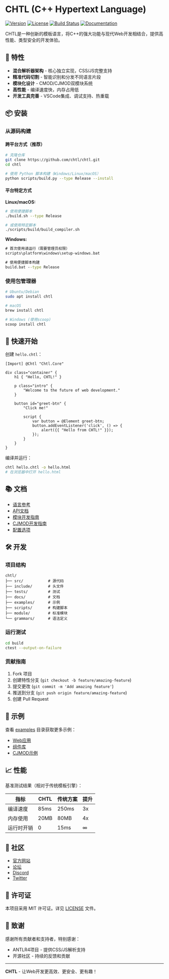 # CHTL (C++ Hypertext Language)

[![Version](https://img.shields.io/badge/version-1.0.0-blue.svg)](https://github.com/chtl/chtl/releases)
[![License](https://img.shields.io/badge/license-MIT-green.svg)](LICENSE)
[![Build Status](https://img.shields.io/badge/build-passing-brightgreen.svg)](https://github.com/chtl/chtl/actions)
[![Documentation](https://img.shields.io/badge/docs-ready-orange.svg)](https://chtl.dev)

CHTL是一种创新的模板语言，将C++的强大功能与现代Web开发相结合，提供高性能、类型安全的开发体验。

## 🚀 特性

- **混合解析器架构** - 核心独立实现，CSS/JS完整支持
- **精准代码切割** - 智能识别和分发不同语言片段
- **模块化设计** - CMOD/CJMOD双模块系统
- **高性能** - 编译速度快，内存占用低
- **开发工具完善** - VSCode集成、调试支持、热重载

## 📦 安装

### 从源码构建

#### 跨平台方式（推荐）

```bash
# 克隆仓库
git clone https://github.com/chtl/chtl.git
cd chtl

# 使用 Python 脚本构建（Windows/Linux/macOS）
python scripts/build.py --type Release --install
```

#### 平台特定方式

**Linux/macOS:**
```bash
# 使用便捷脚本
./build.sh --type Release

# 或使用特定脚本
./scripts/build/build_compiler.sh
```

**Windows:**
```cmd
# 首次使用请运行（需要管理员权限）
scripts\platform\windows\setup-windows.bat

# 使用便捷脚本构建
build.bat --type Release
```

### 使用包管理器

```bash
# Ubuntu/Debian
sudo apt install chtl

# macOS
brew install chtl

# Windows (使用scoop)
scoop install chtl
```

## 🎯 快速开始

创建 `hello.chtl`：

```chtl
[Import] @Chtl "Chtl.Core"

div class="container" {
    h1 { "Hello, CHTL!" }
    
    p class="intro" {
        "Welcome to the future of web development."
    }
    
    button id="greet-btn" {
        "Click me!"
        
        script {
            var button = @Element greet-btn;
            button.addEventListener('click', () => {
                alert({{ "Hello from CHTL!" }});
            });
        }
    }
}
```

编译并运行：

```bash
chtl hello.chtl -o hello.html
# 在浏览器中打开 hello.html
```

## 📚 文档

- [语言参考](docs/language_reference.md)
- [API文档](docs/api.md)
- [模块开发指南](docs/modules.md)
- [CJMOD开发指南](docs/CJMOD_Development_Guide.md)
- [配置选项](docs/configuration.md)

## 🛠️ 开发

### 项目结构

```
chtl/
├── src/           # 源代码
├── include/       # 头文件
├── tests/         # 测试
├── docs/          # 文档
├── examples/      # 示例
├── scripts/       # 构建脚本
├── module/        # 标准模块
└── grammars/      # 语法定义
```

### 运行测试

```bash
cd build
ctest --output-on-failure
```

### 贡献指南

1. Fork 项目
2. 创建特性分支 (`git checkout -b feature/amazing-feature`)
3. 提交更改 (`git commit -m 'Add amazing feature'`)
4. 推送到分支 (`git push origin feature/amazing-feature`)
5. 创建 Pull Request

## 🌟 示例

查看 [examples](examples/) 目录获取更多示例：

- [Web应用](examples/webapp/)
- [组件库](examples/components/)
- [CJMOD示例](examples/cjmod_example/)

## 📈 性能

基准测试结果（相对于传统模板引擎）：

| 指标 | CHTL | 传统方案 | 提升 |
|------|------|---------|------|
| 编译速度 | 85ms | 250ms | 3x |
| 内存使用 | 20MB | 80MB | 4x |
| 运行时开销 | 0 | 15ms | ∞ |

## 🤝 社区

- [官方网站](https://chtl.dev)
- [论坛](https://forum.chtl.dev)
- [Discord](https://discord.gg/chtl)
- [Twitter](https://twitter.com/chtlang)

## 📄 许可证

本项目采用 MIT 许可证。详见 [LICENSE](LICENSE) 文件。

## 🙏 致谢

感谢所有贡献者和支持者，特别感谢：

- ANTLR4项目 - 提供CSS/JS解析支持
- 开源社区 - 持续的反馈和贡献

---

**CHTL** - 让Web开发更高效、更安全、更有趣！